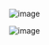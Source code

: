 ![image](https://github.com/2duckchun/2duckchun/assets/92588154/18fd401b-638b-40f0-be42-015d767d3fc6)

![image](https://github.com/2duckchun/2duckchun/assets/92588154/33aa3b19-2b4c-4a60-94fc-80be0d373b03)
